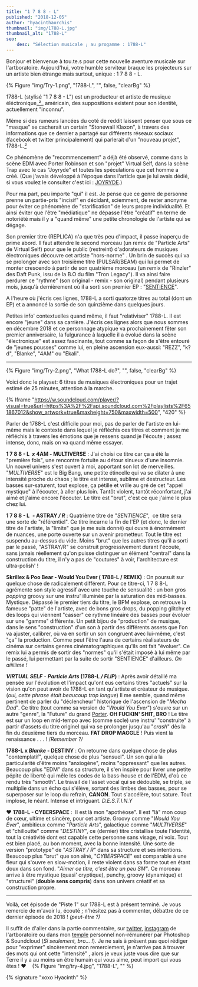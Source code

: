 ```yaml
---
title: "1 7 8 8 - L"
published: "2018-12-05"
author: "hyacinthaorchis"
thumbnail: "img/1788-L.jpg"
thumbnail_alt: "1788-L"
seo:
    desc: "Sélection musicale ; au progamme : 1788-L"
---
```


Bonjour et bienvenue à tou.te.s pour cette nouvelle aventure musicale sur l'artboratoire. Aujourd'hui, votre humble serviteur braque les projecteurs sur un artiste bien étrange mais surtout, unique : 1 7 8 8 - L.

{% Figure "img/Try-1.png", "1788-L", "", false, "clearBg" %}

1788-L (stylisé "1 7 8 8 - L") est un producteur et artiste de musique éléctronique_[²](https://twitter.com/l_1788/status/1056578355963838466)_ américain, des suppositions existent pour son identité, actuellement "inconnu".

Même si des rumeurs lancées du coté de reddit laissent penser que sous ce "masque" se cacherait un certain "Stonewall Klaxon", à travers des informations que ce dernier a partagé sur différents réseaux sociaux (facebook et twitter principalement) qui parlerait d'un "nouveau projet", 1788-L.[_²_](https://www.edmsauce.com/wp-content/uploads/2018/05/Stonewall-Klaxon.png)

Ce phénomène de "recommencement" a déjà été observé, comme dans la scène EDM avec Porter Robinson et son "projet" Virtual Self, dans la scène Trap avec le cas "Joyryde" et toutes les spéculations que cet homme a créé. (Que j'avais développé à l'époque dans l'article que je lui avais dédié, si vous voulez le consulter c'est ici : [JOYRYDE](/joyryde/).)

Pour ma part, peu importe "qui" il est. Je pense que ce genre de personne prenne un partie-pris "incisif" en décidant, sciemment, de rester anonyme pour éviter ce phénomène de "starification" de leurs propre individualité. Et ainsi éviter que l'être "médiatique" ne dépasse l'être "créatif" en terme de notoriété mais il y a "quand même" une petite chronologie de l'artiste qui se dégage.

Son premier titre (REPLICA) n'a que très peu d'impact, il passe inaperçu de prime abord. Il faut attendre le second morceau (un remix de "Particle Arts" de Virtual Self) pour que le public (restreint) d'adorateurs de musiques électroniques découvre cet artiste "hors-norme" . Un brin de succès qui va se prolonger avec son troisième titre (PULSAR/BEAM) qui lui permet de monter crescendo à partir de son quatrième morceau (un remix de "Rinzler" des Daft Punk, issu de la B.O du film "Tron Legacy"). Il va ainsi faire perdurer ce "rythme" (son original - remix - son original) pendant plusieurs mois, jusqu'à dernièrement où il a sorti son premier EP : "[SENTIENCE](https://www.youtube.com/watch?v=WN1RE3cJOcs)".

A l'heure où j'écris ces lignes, 1788-L a sorti quatorze titres au total (dont un EP) et a annoncé la sortie de son quinzième dans quelques jours.

Petites info' contextuelles quand même, il faut "relativiser" 1788-L. Il est encore "jeune" dans sa carrière. J'écris ces lignes alors que nous sommes en décembre 2018 et ce personnage atypique va prochainement fêter son premier anniversaire, la fulgurance à laquelle il a évolué dans la scène "électronique" est assez fascinante, tout comme sa façon de s'être entouré de "jeunes pousses" comme lui, en pleine ascension eux-aussi: "REZZ", "k?d", "Blanke", "4AM" ou "Ekali".

* * *

{% Figure "img/Try-2.png", "What 1788-L do?", "", false, "clearBg" %}


Voici donc le playset: 6 titres de musiques électroniques pour un trajet estimé de 25 minutes, attention à la marche.

{% Iframe "https://w.soundcloud.com/player/?visual=true&url=https%3A%2F%2Fapi.soundcloud.com%2Fplaylists%2F651867012&show_artwork=true&maxheight=750&maxwidth=500", "420" %} 

Parler de 1788-L c'est difficile pour moi, pas de parler de l'artiste en lui-même mais le contexte dans lequel je réfléchis ces titres et comment je me réfléchis à travers les émotions que je ressens quand je l'écoute ; assez intense, donc, mais on va quand même essayer.

**1 7 8 8 - L  _x_ 4AM _-_ MULTIVERSE** : J'ai choisi ce titre car ça a été la "première fois", une rencontre fortuite au détour sinueux d'une insomnie. Un nouvel univers s'est ouvert à moi, apportant son lot de merveilles. "_MULTIVERSE_" est le Big Bang, une petite étincelle qui va se dilater à une intensité proche du chaos ; le titre est intense, sublime et destructeur. Les basses sur-saturent, tout explose, ça pétille et vrille au gré de cet "appel mystique" à l'écouter, à aller plus loin. Tantôt violent, tantôt réconfortant, j'ai aimé et j'aime encore l'écouter. Le titre est "brut", c'est ce que j'aime le plus chez lui.

**1 7 8 8 - L**  **_\-_ ASTRAY _/_ _R_** : Quatrième titre de "_SENTIENCE_",  ce titre sera une sorte de "référentiel". Ce titre incarne la fin de l'EP (et donc, le dernier titre de l'artiste, la "limite" que je me suis donné) qui ouvre à énormément de nuances, une porte ouverte sur un avenir prometteur. Tout le titre est suspendu au-dessus du vide. Moins "brut" que les autres titres qu'il a sorti par le passé, "ASTRAY/R" se construit progressivement durant l'écoute, sans jamais réellement qu'on puisse distinguer un élément "central" dans la construction du titre, il n'y a pas de "coutures" à voir, l'architecture est ultra-polish' !

**Skrillex & Poo Bear - Would You Ever ( 1788-L / REMIX)** : On poursuit sur quelque chose de radicalement différent. Pour ce titre-ci, 1 7 8 8-L  agrémente son style agressif avec une touche de sensualité : un bon gros _popping_ groovy sur une instru' illuminée par la saturation des mid-basses. Mystique. Dépassé le premier tiers du titre, le BPM explose, on retrouve la fameuse "patte" de l'artiste, avec de bons gros drops, du popping glitchy et des loops qui viennent "casser" ce rythme linéaire des basses pour évoluer sur une "gamme" différente. Un petit bijou de "production" de musique, dans le sens "construction" d'un son à partir des différents assets que l'on va ajuster, calibrer, où va en sortir un son congruent avec lui-même, c'est "ça" la production. Comme peut l'être l'aura de certains réalisateurs de cinéma sur certains genres cinématographiques qu'ils ont fait "évoluer". Ce remix lui a permis de sortir des "normes" qu'il s'était imposé à lui même par le passé, lui permettant par la suite de sortir "SENTIENCE" d'ailleurs. _On aiiiiiime !_

_**VIRTUAL SELF**_ - **_Particle Arts_ (1788-L _/_ _FLIP_)** : Après avoir détaillé ma pensée sur l'évolution et l'impact qu'ont eus certains titres "actuels" sur la vision qu'on peut avoir de 1788-L en tant qu'artiste et créateur de musique. (_oui, cette phrase était beaucoup trop longue_) Il me semble, quand même pertinent de parler du "déclencheur" historique de l'ascension de "_Mecha Dad_". Ce titre (tout comme sa version de "_Would You Ever_") s'ouvre sur un autre "genre", la "Future" du grand [Porter](https://soundcloud.com/virtualself). **OH FUCKIN' SHIT, BRO** ! Le titre est sur un loop en mid-tempo avec (comme socle) une instru' "construite" à partir d'assets du titre originel qui va se prolonger jusqu'au "_crash_" dès la fin du deuxième tiers du morceau. **FAT DROP MAGGLE** ! Puis vient la renaissance . . . ! /_Remember ?/_

**1788-L x _Blanke_ - DESTINY** : On retourne dans quelque chose de plus "contemplatif", quelque chose de plus "sensuel". Un son qui a la particularité d'être moins "anxiogène", moins "oppressant" que les autres. Beaucoup plus "EDM" dans sa structure, il s'en inspire pour livrer une petite pépite de liberté qui mêle les codes de la bass-house et de l'EDM, d'où ce rendu très "smooth". Le travail de l'asset vocal qui se dédouble, se triple, se multiplie dans un écho qui s'élève, sortant des limbes des basses, pour se superposer sur le loop du refrain, **CANON**. Tout s'accélère, tout sature. Tout implose, le néant. Intense et intriguant. _D.E.S.T.I.N.Y_

❤ **1788-L - CYBERSPACE** :  Il est là mon "apothéose". Il est "là" mon coup de cœur, ultime et sincère, pour cet artiste. Groovy comme "_Would You Ever_", ambitieux comme "_Particle Arts_", galactique comme "_MULTIVERSE_" et "chilloutte" comme "_DESTINY_", ce (dernier) titre cristallise toute l'identité, tout la créativité dont est capable cette personne sans visage, ni voix. Tout est bien placé, au bon moment, avec la bonne intensité. Une sorte de version "prototype" de "_ASTRAY / R_" dans sa structure et ses intentions. Beaucoup plus "brut" que son aîné, "_CYBERSPACE_" est comparable à une fleur qui s'ouvre en slow-motion, il reste violent dans sa forme tout en étant doux dans son fond. "_Aimer ce titre, c'est être un peu SM"_. Ce morceau arrive à être mystique (quasi' cryptique), punchy, groovy (dynamique) et "structurel" (**double sens compris**) dans son univers créatif et sa construction propre.

* * *

Voilà, cet épisode de "Piste 1" sur 1788-L est à présent terminé. Je vous remercie de m'avoir lu, écouté ; n'hésitez pas à commenter, débattre de ce dernier épisode de 2018 ! _(peut-être ?)_

Il suffit de d'aller dans la partie commentaire, sur [twitter](https://twitter.com/artboratoire), [instagram](https://www.instagram.com/lartboratoire_) de l'artboratoire ou dans mon [temple](https://twitter.com/HyacinthAorchis) personnel non-rémunérer par Photoshop & Soundcloud (_Si seulement, bro... !_). Je ne sais à présent pas quoi rédiger pour "exprimer" sincèrement mon remerciement, je n'arrive pas à trouver des mots qui ont cette "intensité" , alors je veux juste vous dire que sur Terre il y a au moins un être humain qui vous aime, peut import qui vous êtes ! **❤** 
 
{% Figure "img/try-4.jpg", "1788-L", "" %}

{% signature "xoxo Hyacinth" %}
